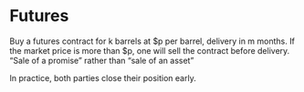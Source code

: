 # Futures

Buy a futures contract for k barrels at $p per barrel, delivery in m months. 
If the market price is more than $p, one will sell the contract before delivery. 
“Sale of a promise” rather than “sale of an asset”

In practice, both parties close their position early.
